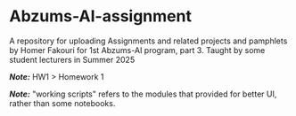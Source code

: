 # Abzums-AI-assignment
A repository for uploading Assignments and related projects and pamphlets by Homer Fakouri for 1st Abzums-AI program, part 3. Taught by some student lecturers in Summer 2025

***Note:*** HW1 > Homework 1

***Note:*** "working scripts" refers to the modules that provided for better UI, rather than some notebooks.
